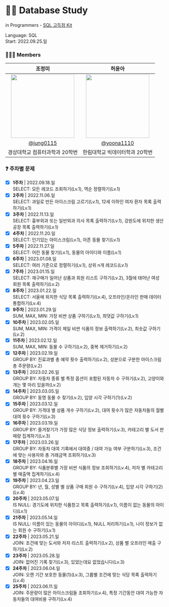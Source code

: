 # ✍🏻 Database Study
in Programmers - [SQL 고득점 Kit](https://school.programmers.co.kr/learn/challenges?tab=sql_practice_kit)  
  
Language: SQL  
Start: 2022.09.25.일  

### 👩🏻‍💻 Members
| 조정미 | 허윤아 |                                                                                                               
| :---: | :---: |
| <img width="200px" src="https://avatars.githubusercontent.com/u/76805879?v=4" /> | <img width="200px" src="https://avatars.githubusercontent.com/u/101046600?v=4" /> |
|  [@jung0115](https://github.com/jung0115)  | [@yoona1110](https://github.com/yoona1110)  |
| 경상대학교 컴퓨터과학과 20학번 | 한림대학교 빅데이터학과 20학번 |
  
### ❓ 주차별 문제
- [x] **1주차** | 2022.09.18.일   
  SELECT: 모든 레코드 조회하기(Lv.1), 역순 정렬하기(Lv.1)  
- [x] **2주차** | 2022.11.06.일  
  SELECT: 과일로 만든 아이스크림 고르기(Lv.1), 12세 이하인 여자 환자 목록 출력하기(Lv.1)  
- [x] **3주차** | 2022.11.13.일  
  SELECT: 흉부외과 또는 일반외과 의사 목록 출력하기(Lv.1), 강원도에 위치한 생산공장 목록 출력하기(Lv.1)  
- [x] **4주차** | 2022.11.20.일  
  SELECT: 인기있는 아이스크림(Lv.1), 아픈 동물 찾기(Lv.1)  
- [x] **5주차** | 2022.11.27.일  
  SELECT: 어린 동물 찾기(Lv.1), 동물의 아이디와 이름(Lv.1)  
- [x] **6주차** | 2023.01.08.일  
  SELECT: 여러 기준으로 정렬하기(Lv.1), 상위 n개 레코드(Lv.1)  
- [x] **7주차** | 2023.01.15.일  
  SELECT: 재구매가 일어난 상품과 회원 리스트 구하기(Lv.2), 3월에 태어난 여성 회원 목록 출력하기(Lv.2)  
- [x] **8주차** | 2023.01.22.일  
  SELECT: 서울에 위치한 식당 목록 출력하기(Lv.4), 오프라인/온라인 판매 데이터 통합하기(Lv.4)  
- [x] **9주차** | 2023.01.29.일  
  SUM, MAX, MIN: 가장 비싼 상품 구하기(Lv.1), 최댓값 구하기(Lv.1)  
- [x] **10주차** | 2023.02.05.일  
  SUM, MAX, MIN: 가격이 제일 비싼 식품의 정보 출력하기(Lv.2), 최솟값 구하기(Lv.2)  
- [x] **11주차** | 2023.02.12.일  
  SUM, MAX, MIN: 동물 수 구하기(Lv.2), 중복 제거하기(Lv.2)  
- [x] **12주차** | 2023.02.19.일  
  GROUP BY: 진료과별 총 예약 횟수 출력하기(Lv.2), 성분으로 구분한 아이스크림 총 주문량(Lv.2)  
- [x] **13주차** | 2023.02.26.일  
  GROUP BY: 자동차 종류 별 특정 옵션이 포함된 자동차 수 구하기(Lv.2), 고양이와 개는 몇 마리 있을까(Lv.2)  
- [x] **14주차** | 2023.03.05.일  
  GROUP BY: 동명 동물 수 찾기(Lv.2), 입양 시각 구하기(1)(Lv.2)  
- [x] **15주차** | 2023.03.12.일  
  GROUP BY: 가격대 별 상품 개수 구하기(Lv.2), 대여 횟수가 많은 자동차들의 월별 대여 횟수 구하기(Lv.3)  
- [x] **16주차** | 2023.03.19.일  
  GROUP BY: 즐겨찾기가 가장 많은 식당 정보 출력하기(Lv.3), 카테고리 별 도서 판매량 집계하기(Lv.3)  
- [x] **17주차** | 2023.03.26.일  
  GROUP BY: 자동차 대여 기록에서 대여중 / 대여 가능 여부 구분하기(Lv.3), 조건에 맞는 사용자와 총 거래금액 조회하기(Lv.3)  
- [x] **18주차** | 2023.04.16.일  
  GROUP BY: 식품분류별 가장 비싼 식품의 정보 조회하기(Lv.4), 저자 별 카테고리 별 매출액 집계하기(Lv.4)  
- [x] **19주차** | 2023.04.23.일  
  GROUP BY: 년, 월, 성별 별 상품 구매 회원 수 구하기(Lv.4), 입양 시각 구하기(2)(Lv.4)  
- [x] **20주차** | 2023.05.07.일  
  IS NULL: 경기도에 위치한 식품창고 목록 출력하기(Lv.1), 이름이 없는 동물의 아이디(Lv.1)  
- [x] **21주차** | 2023.05.14.일  
  IS NULL: 이름이 있는 동물의 아이디(Lv.1), NULL 처리하기(Lv.1), 나이 정보가 없는 회원 수 구하기(Lv.1)  
- [x] **22주차** | 2023.05.21.일  
  JOIN: 조건에 맞는 도서와 저자 리스트 출력하기(Lv.2), 상품 별 오프라인 매출 구하기(Lv.2)  
- [x] **23주차** | 2023.05.28.일  
  JOIN: 없어진 기록 찾기(Lv.3), 있었는데요 없었습니다(Lv.3)  
- [x] **24주차** | 2023.06.04.일  
  JOIN: 오랜 기간 보호한 동물(1)(Lv.3), 그룹별 조건에 맞는 식당 목록 출력하기(Lv.4)  
- [x] **25주차** | 2023.06.11.일  
  JOIN: 주문량이 많은 아이스크림들 조회하기(Lv.4), 특정 기간동안 대여 가능한 자동차들의 대여비용 구하기(Lv.4)  